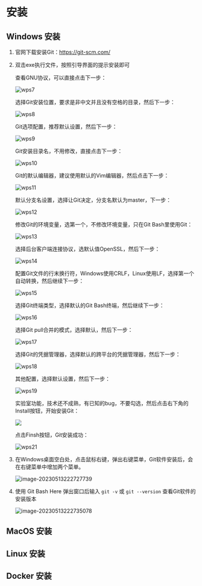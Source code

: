 # 安装

## Windows 安装

1. 官网下载安装Git：https://git-scm.com/

2. 双击exe执行文件，按照引导界面的提示安装即可

   查看GNU协议，可以直接点击下一步：

   ![wps7](https://cdn.jsdelivr.net/gh/letengzz/tc2/img202406121219317.jpg)

   选择Git安装位置，要求是非中文并且没有空格的目录，然后下一步：

   ![wps8](https://cdn.jsdelivr.net/gh/letengzz/tc2/img202406121220145.jpg)

   Git选项配置，推荐默认设置，然后下一步：

   ![wps9](https://cdn.jsdelivr.net/gh/letengzz/tc2/img202406121217602.jpg)

   Git安装目录名，不用修改，直接点击下一步：

   ![wps10](https://cdn.jsdelivr.net/gh/letengzz/tc2/img202406121221305.jpg)

   Git的默认编辑器，建议使用默认的Vim编辑器，然后点击下一步：

   ![wps11](https://cdn.jsdelivr.net/gh/letengzz/tc2/img202406121221079.jpg)

   默认分支名设置，选择让Git决定，分支名默认为master，下一步：

   ![wps12](https://cdn.jsdelivr.net/gh/letengzz/tc2/img202406121223159.jpg)

   修改Git的环境变量，选第一个，不修改环境变量，只在Git Bash里使用Git：

   ![wps13](https://cdn.jsdelivr.net/gh/letengzz/tc2/img202406121226432.jpg)

   选择后台客户端连接协议，选默认值OpenSSL，然后下一步：

   ![wps14](https://cdn.jsdelivr.net/gh/letengzz/tc2/img202406121227096.jpg)

   配置Git文件的行末换行符，Windows使用CRLF，Linux使用LF，选择第一个自动转换，然后继续下一步：

   ![wps15](https://cdn.jsdelivr.net/gh/letengzz/tc2/img202406121227567.jpg)

   选择Git终端类型，选择默认的Git Bash终端，然后继续下一步：

   ![wps16](https://cdn.jsdelivr.net/gh/letengzz/tc2/img202406121227520.jpg)

   选择Git pull合并的模式，选择默认，然后下一步：

   ![wps17](https://cdn.jsdelivr.net/gh/letengzz/tc2/img202406121227081.jpg)

   选择Git的凭据管理器，选择默认的跨平台的凭据管理器，然后下一步：

   ![wps18](https://cdn.jsdelivr.net/gh/letengzz/tc2/img202406121227639.jpg)

   其他配置，选择默认设置，然后下一步：

   ![wps19](https://cdn.jsdelivr.net/gh/letengzz/tc2/img202406121226459.jpg)

   实验室功能，技术还不成熟，有已知的bug，不要勾选，然后点击右下角的Install按钮，开始安装Git：

   ![](https://cdn.jsdelivr.net/gh/letengzz/tc2/img202406121225231.jpg)

   点击Finsh按钮，Git安装成功：

   ![wps21](https://cdn.jsdelivr.net/gh/letengzz/tc2/img202406121225950.jpg)

3. 在Windows桌面空白处，点击鼠标右键，弹出右键菜单，Git软件安装后，会在右键菜单中增加两个菜单。

   ![image-20230513222727739](https://cdn.jsdelivr.net/gh/letengzz/Two-C@main/img/Java/202305140057282.png)

4. 使用 Git Bash Here 弹出窗口后输入 `git -v` 或 `git --version` 查看Git软件的安装版本

   ![image-20230513222735078](https://cdn.jsdelivr.net/gh/letengzz/Two-C@main/img/Java/202305140057961.png)

## MacOS 安装

## Linux 安装

## Docker 安装